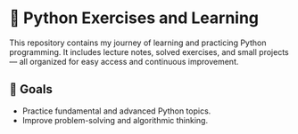 # 🐍 Python Exercises and Learning

This repository contains my journey of learning and practicing Python programming. It includes lecture notes, solved exercises, and small projects — all organized for easy access and continuous improvement.

## 🚀 Goals

- Practice fundamental and advanced Python topics.
- Improve problem-solving and algorithmic thinking.
